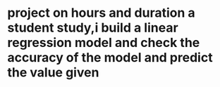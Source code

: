 # project on hours and duration a student study,i build a linear regression model and check the accuracy of the model and predict the value given 
